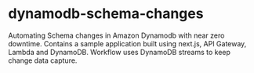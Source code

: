 # dynamodb-schema-changes
Automating Schema changes in Amazon Dynamodb with near zero downtime. Contains a sample application built using next.js, API Gateway, Lambda and DynamoDB. Workflow uses DynamoDB streams to keep change data capture. 
